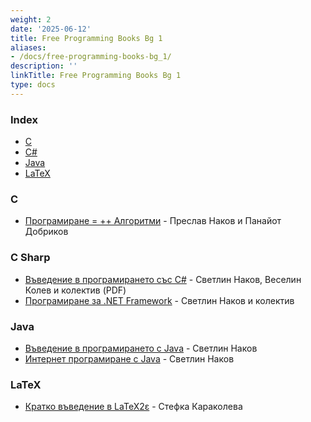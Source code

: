 ```yaml
---
weight: 2
date: '2025-06-12'
title: Free Programming Books Bg 1
aliases:
- /docs/free-programming-books-bg_1/
description: ''
linkTitle: Free Programming Books Bg 1
type: docs
---
```


### Index

* [C](#c)
* [C#](#c-sharp)
* [Java](#java)
* [LaTeX](#latex)


### C

* [Програмиране = ++ Алгоритми](http://www.programirane.org/2013/02/free-download-algo-book-nakov-dobrikov/) - Преслав Наков и Панайот Добриков


### C Sharp

* [Въведение в програмирането със С#](http://www.introprogramming.info/wp-content/uploads/2011/07/Intro-CSharp-Book-1.00.pdf) -  Светлин Наков, Веселин Колев и колектив (PDF)
* [Програмиране за .NET Framework](http://www.devbg.org/dotnetbook/) - Светлин Наков и колектив


### Java

* [Въведение в програмирането с Java](http://www.introprogramming.info/intro-java-book/read-online/) - Светлин Наков
* [Интернет програмиране с Java](http://www.nakov.com/books/inetjava/index.html) - Светлин Наков


### LaTeX

* [Кратко въведение в LaTeX2ε](http://www.ctan.org/tex-archive/info/lshort/bulgarian) - Стефка Караколева
